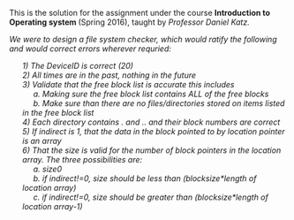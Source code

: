 This is the solution for the assignment under the course <strong> Introduction to Operating system </strong> (Spring 2016), taught by <em>Professor Daniel Katz.<em>

We were to design a file system checker, which would ratify the following and would correct errors wherever requried:

<ul><p>
1)	The DeviceID is correct (20)<br>
2)	All times are in the past, nothing in the future <br>
3)	Validate that the free block list is accurate this includes <br>
&nbsp;&nbsp;&nbsp;&nbsp;&nbsp;a.	Making sure the free block list contains ALL of the free blocks <br>
&nbsp;&nbsp;&nbsp;&nbsp;&nbsp;b.	Make sure than there are no files/directories stored on items listed in the free block list<br>
4)	Each directory contains . and .. and their block numbers are correct<br>
5)	If indirect is 1, that the data in the block pointed to by location pointer is an array<br>
6)	That the size is valid for the number of block pointers in the location array. The three possibilities are:<br>
&nbsp;&nbsp;&nbsp;&nbsp;&nbsp;a.	size<blocksize  should have indirect=0 and size>0<br>
&nbsp;&nbsp;&nbsp;&nbsp;&nbsp;b.	if indirect!=0, size should be less than (blocksize*length of location array) <br>
&nbsp;&nbsp;&nbsp;&nbsp;&nbsp;c.	if indirect!=0, size should be greater than (blocksize*length of location array-1) <br>
</p></ul>

